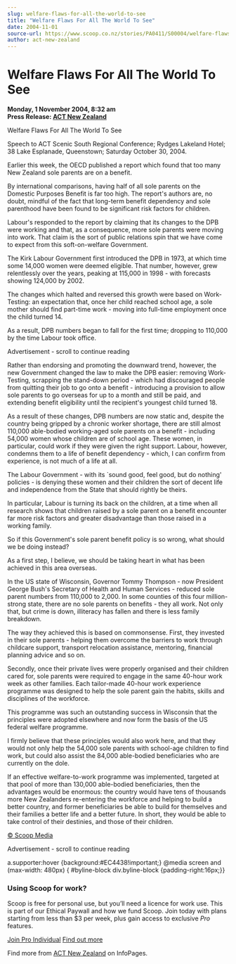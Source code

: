 ```yaml
---
slug: welfare-flaws-for-all-the-world-to-see
title: "Welfare Flaws For All The World To See"
date: 2004-11-01
source-url: https://www.scoop.co.nz/stories/PA0411/S00004/welfare-flaws-for-all-the-world-to-see.htm
author: act-new-zealand
---
```

Welfare Flaws For All The World To See
======================================

**Monday, 1 November 2004, 8:32 am**  
**Press Release: [ACT New Zealand](https://info.scoop.co.nz/ACT_New_Zealand)**

Welfare Flaws For All The World To See

Speech to ACT Scenic South Regional Conference; Rydges Lakeland Hotel; 38 Lake Esplanade, Queenstown; Saturday October 30, 2004.

Earlier this week, the OECD published a report which found that too many New Zealand sole parents are on a benefit.

By international comparisons, having half of all sole parents on the Domestic Purposes Benefit is far too high. The report's authors are, no doubt, mindful of the fact that long-term benefit dependency and sole parenthood have been found to be significant risk factors for children.

Labour's responded to the report by claiming that its changes to the DPB were working and that, as a consequence, more sole parents were moving into work. That claim is the sort of public relations spin that we have come to expect from this soft-on-welfare Government.

The Kirk Labour Government first introduced the DPB in 1973, at which time some 14,000 women were deemed eligible. That number, however, grew relentlessly over the years, peaking at 115,000 in 1998 - with forecasts showing 124,000 by 2002.

The changes which halted and reversed this growth were based on Work-Testing: an expectation that, once her child reached school age, a sole mother should find part-time work - moving into full-time employment once the child turned 14.

As a result, DPB numbers began to fall for the first time; dropping to 110,000 by the time Labour took office.

Advertisement - scroll to continue reading





Rather than endorsing and promoting the downward trend, however, the new Government changed the law to make the DPB easier: removing Work-Testing, scrapping the stand-down period - which had discouraged people from quitting their job to go onto a benefit - introducing a provision to allow sole parents to go overseas for up to a month and still be paid, and extending benefit eligibility until the recipient's youngest child turned 18.

As a result of these changes, DPB numbers are now static and, despite the country being gripped by a chronic worker shortage, there are still almost 110,000 able-bodied working-aged sole parents on a benefit - including 54,000 women whose children are of school age. These women, in particular, could work if they were given the right support. Labour, however, condemns them to a life of benefit dependency - which, I can confirm from experience, is not much of a life at all.

The Labour Government - with its \`sound good, feel good, but do nothing' policies - is denying these women and their children the sort of decent life and independence from the State that should rightly be theirs.

In particular, Labour is turning its back on the children, at a time when all research shows that children raised by a sole parent on a benefit encounter far more risk factors and greater disadvantage than those raised in a working family.

So if this Government's sole parent benefit policy is so wrong, what should we be doing instead?

As a first step, I believe, we should be taking heart in what has been achieved in this area overseas.

In the US state of Wisconsin, Governor Tommy Thompson - now President George Bush's Secretary of Health and Human Services - reduced sole parent numbers from 110,000 to 2,000. In some counties of this four million-strong state, there are no sole parents on benefits - they all work. Not only that, but crime is down, illiteracy has fallen and there is less family breakdown.

The way they achieved this is based on commonsense. First, they invested in their sole parents - helping them overcome the barriers to work through childcare support, transport relocation assistance, mentoring, financial planning advice and so on.

Secondly, once their private lives were properly organised and their children cared for, sole parents were required to engage in the same 40-hour work week as other families. Each tailor-made 40-hour work experience programme was designed to help the sole parent gain the habits, skills and disciplines of the workforce.

This programme was such an outstanding success in Wisconsin that the principles were adopted elsewhere and now form the basis of the US federal welfare programme.

I firmly believe that these principles would also work here, and that they would not only help the 54,000 sole parents with school-age children to find work, but could also assist the 84,000 able-bodied beneficiaries who are currently on the dole.

If an effective welfare-to-work programme was implemented, targeted at that pool of more than 130,000 able-bodied beneficiaries, then the advantages would be enormous: the country would have tens of thousands more New Zealanders re-entering the workforce and helping to build a better country, and former beneficiaries be able to build for themselves and their families a better life and a better future. In short, they would be able to take control of their destinies, and those of their children.

[© Scoop Media](http://www.scoop.co.nz/about/terms.html)  

Advertisement - scroll to continue reading



a.supporter:hover {background:#EC4438!important;} @media screen and (max-width: 480px) { #byline-block div.byline-block {padding-right:16px;}}

### Using Scoop for work?

Scoop is free for personal use, but you’ll need a licence for work use. This is part of our Ethical Paywall and how we fund Scoop. Join today with plans starting from less than $3 per week, plus gain access to exclusive _Pro_ features.  
  
[Join Pro Individual](https://pro.scoop.co.nz/Individual/?from=ProIn24) [Find out more](https://pro.scoop.co.nz/using-scoop-for-work/?from=ProIn24)

Find more from [ACT New Zealand](https://info.scoop.co.nz/ACT_New_Zealand) on InfoPages.